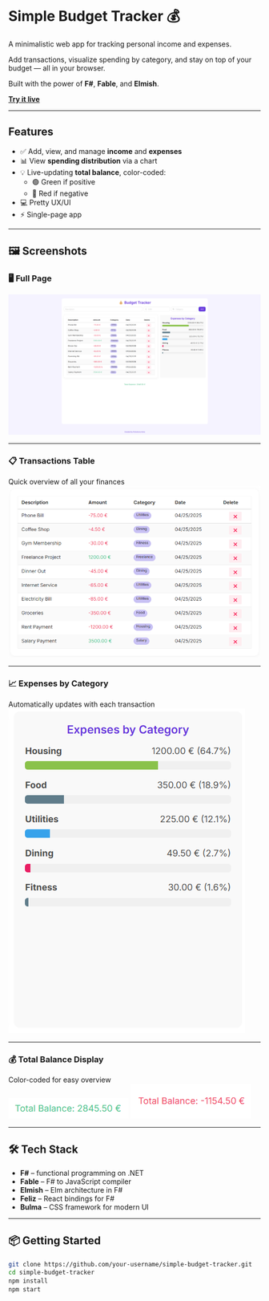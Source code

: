 # Simple Budget Tracker 💰

A minimalistic web app for tracking personal income and expenses.

Add transactions, visualize spending by category, and stay on top of your budget — all in your browser.

Built with the power of **F#**, **Fable**, and **Elmish**.

[**Try it live**](https://annapolovkova.github.io/simple-budget-tracker/)

---

## Features

- ✅ Add, view, and manage **income** and **expenses**
- 📊 View **spending distribution** via a chart
- 💡 Live-updating **total balance**, color-coded:
  - 🟢 Green if positive
  - 🔴 Red if negative
- 💻 Pretty UX/UI
- ⚡ Single-page app

---

## 🖼️ Screenshots

### 🖥️ Full Page  
![Full Page](screenshots/full-page.png)

---

### 📋 Transactions Table  
Quick overview of all your finances  
![Table Screenshot](screenshots/table.png)

---

### 📈 Expenses by Category  
Automatically updates with each transaction  
![Pie Chart](screenshots/chart.png)

---

### 💰 Total Balance Display  
Color-coded for easy overview  
![Balance Screenshot](screenshots/total-balance1.png)
![Balance Screenshot](screenshots/total-balance2.png)

---

## 🛠️ Tech Stack

- **F#** – functional programming on .NET
- **Fable** – F# to JavaScript compiler
- **Elmish** – Elm architecture in F#
- **Feliz** – React bindings for F#
- **Bulma** – CSS framework for modern UI

---

## 📦 Getting Started

```bash
git clone https://github.com/your-username/simple-budget-tracker.git
cd simple-budget-tracker
npm install
npm start
